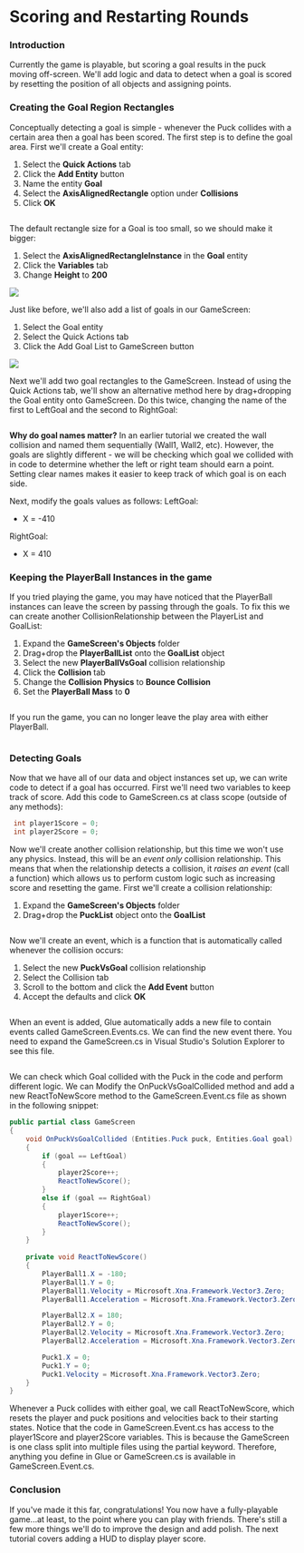 # Scoring and Restarting Rounds

### Introduction

Currently the game is playable, but scoring a goal results in the puck moving off-screen. We'll add logic and data to detect when a goal is scored by resetting the position of all objects and assigning points.

### Creating the Goal Region Rectangles

Conceptually detecting a goal is simple - whenever the Puck collides with a certain area then a goal has been scored. The first step is to define the goal area. First we'll create a Goal entity:

1. Select the **Quick Actions** tab
2. Click the **Add Entity** button
3. Name the entity **Goal**
4. Select the **AxisAlignedRectangle** option under **Collisions**
5. Click **OK**

<figure><img src="../../media/2016-01-2021_July_25_141031.gif" alt=""><figcaption></figcaption></figure>

The default rectangle size for a Goal is too small, so we should make it bigger:

1. Select the **AxisAlignedRectangleInstance** in the **Goal** entity
2. Click the **Variables** tab
3. Change **Height** to **200**

![](../../media/2021-07-img\_60fdca7071514.png)

Just like before, we'll also add a list of goals in our GameScreen:

1. Select the Goal entity
2. Select the Quick Actions tab
3. Click the Add Goal List to GameScreen button

![](../../media/2021-07-img\_60fdcc7a9eb64.png)

Next we'll add two goal rectangles to the GameScreen. Instead of using the Quick Actions tab, we'll show an alternative method here by drag+dropping the Goal entity onto GameScreen. Do this twice, changing the name of the first to LeftGoal and the second to RightGoal:

<figure><img src="../../media/2016-01-2021_July_25_141042.gif" alt=""><figcaption></figcaption></figure>

**Why do goal names matter?** In an earlier tutorial we created the wall collision and named them sequentially (Wall1, Wall2, etc). However, the goals are slightly different - we will be checking which goal we collided with in code to determine whether the left or right team should earn a point. Setting clear names makes it easier to keep track of which goal is on each side.

Next, modify the goals values as follows: LeftGoal:

* X = -410

RightGoal:

* X = 410

### Keeping the PlayerBall Instances in the game

If you tried playing the game, you may have noticed that the PlayerBall instances can leave the screen by passing through the goals. To fix this we can create another CollisionRelationship between the PlayerList and GoalList:

1. Expand the **GameScreen's Objects** folder
2. Drag+drop the **PlayerBallList** onto the **GoalList** object
3. Select the new **PlayerBallVsGoal** collision relationship
4. Click the **Collision** tab
5. Change the **Collision Physics** to **Bounce Collision**
6. Set the **PlayerBall Mass** to **0**

<figure><img src="../../.gitbook/assets/02_07 30 05.gif" alt=""><figcaption></figcaption></figure>

If you run the game, you can no longer leave the play area with either PlayerBall.

<figure><img src="../../media/2016-01-2021_July_25_140248.gif" alt=""><figcaption></figcaption></figure>

### Detecting Goals

Now that we have all of our data and object instances set up, we can write code to detect if a goal has occurred. First we'll need two variables to keep track of score. Add this code to GameScreen.cs at class scope (outside of any methods):

```csharp
 int player1Score = 0;
 int player2Score = 0;
```

Now we'll create another collision relationship, but this time we won't use any physics. Instead, this will be an _event only_ collision relationship. This means that when the relationship detects a collision, it _raises an event_ (call a function) which allows us to perform custom logic such as increasing score and resetting the game. First we'll create a collision relationship:

1. Expand the **GameScreen's Objects** folder
2. Drag+drop the **PuckList** object onto the **GoalList**

<figure><img src="../../.gitbook/assets/02_07 30 59.gif" alt=""><figcaption></figcaption></figure>

Now we'll create an event, which is a function that is automatically called whenever the collision occurs:

1. Select the new **PuckVsGoal** collision relationship
2. Select the Collision tab
3. Scroll to the bottom and click the **Add Event** button
4. Accept the defaults and click **OK**

<figure><img src="../../.gitbook/assets/image (2) (1) (1) (1) (1) (1) (1) (1) (1) (1) (1) (1) (1) (1) (1) (1) (1) (1) (1) (1) (1) (1) (1) (1) (1) (1) (1) (1).png" alt=""><figcaption></figcaption></figure>

When an event is added, Glue automatically adds a new file to contain events called GameScreen.Events.cs. We can find the new event there. You need to expand the GameScreen.cs in Visual Studio's Solution Explorer to see this file.

<figure><img src="../../.gitbook/assets/image (3) (1) (1) (1) (1) (1) (1) (1) (1) (1) (1) (1) (1) (1) (1) (1) (1) (1).png" alt=""><figcaption></figcaption></figure>

We can check which Goal collided with the Puck in the code and perform different logic. We can Modify the OnPuckVsGoalCollided method and add a new ReactToNewScore method to the GameScreen.Event.cs file as shown in the following snippet:

```csharp
public partial class GameScreen
{
    void OnPuckVsGoalCollided (Entities.Puck puck, Entities.Goal goal)
    {
        if (goal == LeftGoal)
        {
            player2Score++;
            ReactToNewScore();
        }
        else if (goal == RightGoal)
        {
            player1Score++;
            ReactToNewScore();
        }
    }
    
    private void ReactToNewScore()
    {
        PlayerBall1.X = -180;
        PlayerBall1.Y = 0;
        PlayerBall1.Velocity = Microsoft.Xna.Framework.Vector3.Zero;
        PlayerBall1.Acceleration = Microsoft.Xna.Framework.Vector3.Zero;

        PlayerBall2.X = 180;
        PlayerBall2.Y = 0;
        PlayerBall2.Velocity = Microsoft.Xna.Framework.Vector3.Zero;
        PlayerBall2.Acceleration = Microsoft.Xna.Framework.Vector3.Zero;

        Puck1.X = 0;
        Puck1.Y = 0;
        Puck1.Velocity = Microsoft.Xna.Framework.Vector3.Zero;
    }
}
```

Whenever a Puck collides with either goal, we call ReactToNewScore, which resets the player and puck positions and velocities back to their starting states. Notice that the code in GameScreen.Event.cs has access to the player1Score and player2Score variables. This is because the GameScreen is one class split into multiple files using the partial keyword. Therefore, anything you define in Glue or GameScreen.cs is available in GameScreen.Event.cs.

### Conclusion

If you've made it this far, congratulations! You now have a fully-playable game...at least, to the point where you can play with friends. There's still a few more things we'll do to improve the design and add polish. The next tutorial covers adding a HUD to display player score.
